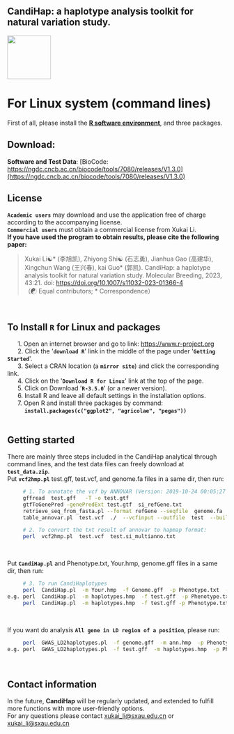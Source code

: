 ## CandiHap: a haplotype analysis toolkit for natural variation study.

<img src="https://github.com/xukaili/CandiHap/blob/master/Figures/logo_mac.gif" width="100" height="100">

# For Linux system (command lines)
First of all, please install the [**R software environment**](https://www.r-project.org), and three packages.</br>

## Download:
**Software and Test Data**:      [BioCode: https://ngdc.cncb.ac.cn/biocode/tools/7080/releases/V1.3.0](https://ngdc.cncb.ac.cn/biocode/tools/7080/releases/V1.3.0)

## License
__`Academic users`__ may download and use the application free of charge according to the accompanying license.</br>
__`Commercial users`__ must obtain a commercial license from Xukai Li.</br>
**If you have used the program to obtain results, please cite the following paper:**</br>
> Xukai Li☯* (李旭凯), Zhiyong Shi☯ (石志勇), Jianhua Gao (高建华), Xingchun Wang (王兴春), kai Guo* (郭凯). CandiHap: a haplotype analysis toolkit for natural variation study. Molecular Breeding, 2023, 43:21. doi: https://doi.org/10.1007/s11032-023-01366-4</br>
> （☯ Equal contributors; * Correspondence）</br>
</br>

## To Install __`R`__ for Linux and packages
      1. Open an internet browser and go to link: https://www.r-project.org</br>
      2. Click the '__`download R`__' link in the middle of the page under '__`Getting Started`__'.</br>
      3. Select a CRAN location (a __`mirror site`__) and click the corresponding link.</br>
      4. Click on the '__`Download R for Linux`__' link at the top of the page.</br>
      5. Click on Download '__`R-3.5.0`__' (or a newer version).</br>
      6. Install R and leave all default settings in the installation options.</br>
      7. Open R and install three packages by command: </br>
          __`install.packages(c("ggplot2", "agricolae", "pegas"))`__</br>
</br>

## Getting started
There are mainly three steps included in the CandiHap analytical through command lines, and the test data files can freely download at __`test_data.zip`__.</br>
Put __`vcf2hmp.pl`__  test.gff, test.vcf, and genome.fa files in a same dir, then run:</br>
```sh
     # 1. To annotate the vcf by ANNOVAR (Version: 2019-10-24 00:05:27 -0400): 
     gffread  test.gff   -T -o test.gtf
     gtfToGenePred -genePredExt test.gtf  si_refGene.txt
     retrieve_seq_from_fasta.pl --format refGene --seqfile  genome.fa  si_refGene.txt --outfile si_refGeneMrna.fa
     table_annovar.pl  test.vcf  ./  --vcfinput --outfile  test  --buildver  si  --protocol refGene --operation g -remove

     # 2. To convert the txt result of annovar to hapmap format:
     perl  vcf2hmp.pl  test.vcf  test.si_multianno.txt
```
</br>

Put __`CandiHap.pl`__ and Phenotype.txt, Your.hmp, genome.gff files in a same dir, then run:</br>
```sh
     # 3. To run CandiHaplotypes
     perl  CandiHap.pl  -m Your.hmp  -f Genome.gff  -p Phenotype.txt  -g Your_gene_ID
e.g. perl  CandiHap.pl  -m haplotypes.hmp  -f test.gff  -p Phenotype.txt  -g Si9g49990
     perl  CandiHap.pl  -m haplotypes.hmp  -f test.gff -p Phenotype.txt  -g Si9g49990 -s 0.5 -u 2000 -d 500 -l 1 -n Structure.txt
```
</br>

If you want do analysis __`All gene in LD region of a position`__, please run:</br>
```sh
     perl  GWAS_LD2haplotypes.pl  -f genome.gff  -m ann.hmp  -p Phenotype.txt   -l LDkb  -c Chr:position
e.g. perl  GWAS_LD2haplotypes.pl  -f test.gff  -m haplotypes.hmp  -p Phenotype.txt  -l 50kb  -c 9:54583294
```
</br>

## Contact information
In the future, **CandiHap** will be regularly updated, and extended to fulfill more functions with more user-friendly options.</br>
For any questions please contact xukai_li@sxau.edu.cn or xukai_li@sxau.edu.cn </br>
